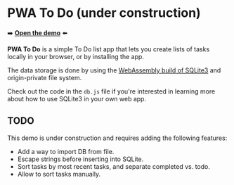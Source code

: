 # PWA To Do (under construction)

➡️ **[Open the demo](https://microsoftedge.github.io/Demos/pwa-to-do/)** ⬅️

**PWA To Do** is a simple To Do list app that lets you create lists of tasks locally in your browser, or by installing the app.

The data storage is done by using the [WebAssembly build of SQLite3](https://sqlite.org/wasm/) and origin-private file system.

Check out the code in the `db.js` file if you're interested in learning more about how to use SQLite3 in your own web app.


<!-- ====================================================================== -->
## TODO

This demo is under construction and requires adding the following features:

* Add a way to import DB from file.
* Escape strings before inserting into SQLite.
* Sort tasks by most recent tasks, and separate completed vs. todo.
* Allow to sort tasks manually.

